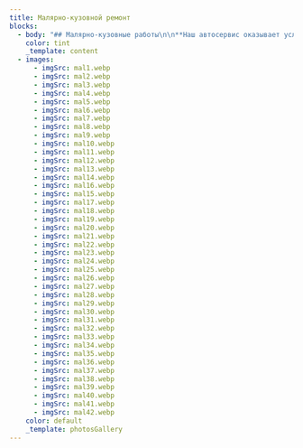```yaml
---
title: Малярно-кузовной ремонт
blocks:
  - body: "## Малярно-кузовные работы\n\n**Наш автосервис оказывает услуги по Малярно-кузовным работам для всех марок автомобилей.**\n\n**Качественная работа с гарантией.\_Попадем в цвет - мастера с большим практическим опытом. Возможно выполнение работ с НДС и без.**\n\n**Работаем с организациями, возможно заключение договора.**\n\n**Список наших работ**\n\n1. **Кузовной ремонт.**\n2. **Антикоррозийная обработка автомобиля.**\n3. **Выправление и исправление вмятин.**\n4. **Замена бампера, капота, крыла, крышки багажника, передней и задней панели кузова.**\n5. **Нанесение антигравия.**\n6. **Покраска крыла, крыши, капота, молдингов, порогов, спойлеров, стоек.**\n7. **Покраска раптором.**\n8. **Полировка автомобиля\_.**\n9. **Предпродажная подготовка автомобиля\n   Ремонт вмятин, дверей, капотов, крыла, крыльев, крыши, кузова, сколов, стоек, царапин.**\n10. **Сварочные работы.**\n11. **Удаление коррозии.\n    Удаление ржавчины.**\n\n"
    color: tint
    _template: content
  - images:
      - imgSrc: mal1.webp
      - imgSrc: mal2.webp
      - imgSrc: mal3.webp
      - imgSrc: mal4.webp
      - imgSrc: mal5.webp
      - imgSrc: mal6.webp
      - imgSrc: mal7.webp
      - imgSrc: mal8.webp
      - imgSrc: mal9.webp
      - imgSrc: mal10.webp
      - imgSrc: mal11.webp
      - imgSrc: mal12.webp
      - imgSrc: mal13.webp
      - imgSrc: mal14.webp
      - imgSrc: mal16.webp
      - imgSrc: mal15.webp
      - imgSrc: mal17.webp
      - imgSrc: mal18.webp
      - imgSrc: mal19.webp
      - imgSrc: mal20.webp
      - imgSrc: mal21.webp
      - imgSrc: mal22.webp
      - imgSrc: mal23.webp
      - imgSrc: mal24.webp
      - imgSrc: mal25.webp
      - imgSrc: mal26.webp
      - imgSrc: mal27.webp
      - imgSrc: mal28.webp
      - imgSrc: mal29.webp
      - imgSrc: mal30.webp
      - imgSrc: mal31.webp
      - imgSrc: mal32.webp
      - imgSrc: mal33.webp
      - imgSrc: mal34.webp
      - imgSrc: mal35.webp
      - imgSrc: mal36.webp
      - imgSrc: mal37.webp
      - imgSrc: mal38.webp
      - imgSrc: mal39.webp
      - imgSrc: mal40.webp
      - imgSrc: mal41.webp
      - imgSrc: mal42.webp
    color: default
    _template: photosGallery
---
```



